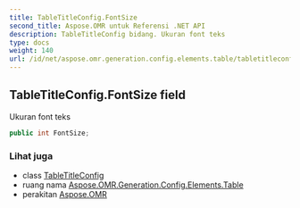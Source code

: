 ```yaml
---
title: TableTitleConfig.FontSize
second_title: Aspose.OMR untuk Referensi .NET API
description: TableTitleConfig bidang. Ukuran font teks
type: docs
weight: 140
url: /id/net/aspose.omr.generation.config.elements.table/tabletitleconfig/fontsize/
---
```

## TableTitleConfig.FontSize field

Ukuran font teks

```csharp
public int FontSize;
```

### Lihat juga

* class [TableTitleConfig](../)
* ruang nama [Aspose.OMR.Generation.Config.Elements.Table](../../tabletitleconfig/)
* perakitan [Aspose.OMR](../../../)


